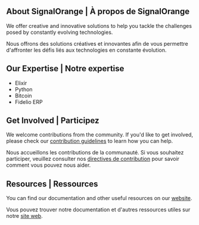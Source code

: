 ## About SignalOrange | À propos de SignalOrange

We offer creative and innovative solutions to help you tackle the challenges posed by constantly evolving technologies.

Nous offrons des solutions créatives et innovantes afin de vous permettre d'affronter les défis liés aux technologies en constante évolution.

## Our Expertise | Notre expertise

- Elixir
- Python
- Bitcoin
- Fidelio ERP

## Get Involved | Participez

We welcome contributions from the community. If you'd like to get involved, please check our [contribution guidelines](CONTRIBUTING.md) to learn how you can help.

Nous accueillons les contributions de la communauté. Si vous souhaitez participer, veuillez consulter nos [directives de contribution](CONTRIBUTING.md) pour savoir comment vous pouvez nous aider.

## Resources | Ressources

You can find our documentation and other useful resources on our [website](https://signalorange.tech).

Vous pouvez trouver notre documentation et d'autres ressources utiles sur notre [site web](https://signalorange.tech).
